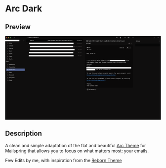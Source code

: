# Arc Dark

## Preview

![Preview](./preview.png)

## Description

A clean and simple adaptation of the flat and beautiful [Arc Theme](https://github.com/horst3180/arc-theme) for Mailspring that allows you to focus on what matters most: your emails.  

Few Edits by me, with inspiration from the  [Reborn Theme](https://github.com/nukeknurs/Reborn)


